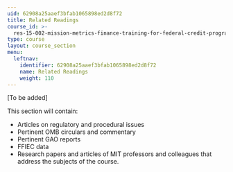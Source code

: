 ```yaml
---
uid: 62908a25aaef3bfab1065898ed2d8f72
title: Related Readings
course_id: >-
  res-15-002-mission-metrics-finance-training-for-federal-credit-program-professionals-summer-2016
type: course
layout: course_section
menu:
  leftnav:
    identifier: 62908a25aaef3bfab1065898ed2d8f72
    name: Related Readings
    weight: 110
---
```


 \[To be added\]

This section will contain:

*   Articles on regulatory and procedural issues
*   Pertinent OMB circulars and commentary
*   Pertinent GAO reports
*   FFIEC data
*   Research papers and articles of MIT professors and colleagues that address the subjects of the course.